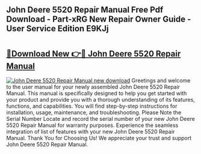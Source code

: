 ## John Deere 5520 Repair Manual Free Pdf Download - Part-xRG New Repair Owner Guide - User Service Edition E9KJj

# <h2><a href="http://bc95174.oget.top/?id=John+Deere+5520+Repair+Manual">🔗Download New 👉🔴 John Deere 5520 Repair Manual</a></h2>

[![John Deere 5520 Repair Manual new download](https://i.imgur.com/5g1atiW.png)](http://bc95174.oget.top/?id=John+Deere+5520+Repair+Manual)
Greetings and welcome to the user manual for your newly assembled John Deere 5520 Repair Manual. This manual is specifically designed to help you get started with your product and provide you with a thorough understanding of its features, functions, and capabilities. You will find step-by-step instructions for installation, usage, maintenance, and troubleshooting. Please Note the Serial Number Locate and record the serial number of your new John Deere 5520 Repair Manual for warranty purposes. Experience the seamless integration of list of features with your new John Deere 5520 Repair Manual. Thank You for Choosing Us! We appreciate your trust and support John Deere 5520 Repair Manual.
